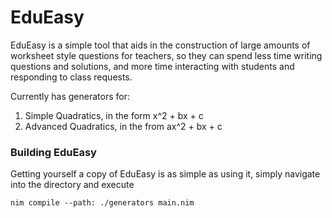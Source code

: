 # EduEasy

EduEasy is a simple tool that aids in the construction of large amounts of worksheet style questions for teachers, so they can spend less time writing questions and solutions, and more time interacting with students and responding to class requests.

Currently has generators for:
1. Simple Quadratics, in the form x^2 + bx + c
2. Advanced Quadratics, in the from ax^2 + bx + c

### Building EduEasy
Getting yourself a copy of EduEasy is as simple as using it, simply navigate into the directory and execute
``` shell
nim compile --path: ./generators main.nim
```
